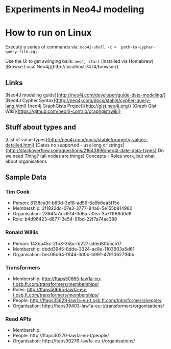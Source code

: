 
# Experiments in Neo4J modeling


# How to run on Linux
Execute a series of commands via:
`neo4j-shell -c <  path-to-cypher-query-file.cql`

Use the UI to get swinging balls:
`neo4j start` (installed via Homebrew)
[Browse Local Neo4j]{http://localhost:7474/browser/}


## Links
[Neo4J modeling guide]{http://neo4j.com/developer/guide-data-modeling/}
[Neo4J Cypher Syntax]{http://neo4j.com/docs/stable/cypher-query-lang.html}
[neo4j GraphGists Project]{http://gist.neo4j.org/}
[Graph Gist Wiki]{https://github.com/neo4j-contrib/graphgist/wiki}


## Stuff about types and
[List of value types]{http://neo4j.com/docs/stable/property-values-detailed.html}
[Dates no supported - use long or strings]{http://stackoverflow.com/questions/21643896/neo4j-date-data-types}
Do we need Thing? (all nodes are things)
Concepts - Roles work, but what about organisations

## Sample Data

### Tim Cook
* Person: 8138ca3f-b80d-3ef8-ad59-6a9b6ea5f15e
* Membership: 3f1822dc-07e3-3777-84a6-5e155b914980
* Organisation: 2384fa7a-d514-3d6a-a0ea-3a711f66d0d8
* Role: b4d96423-d877-3e54-91bd-22f7a74ac388

### Ronald Willis
* Person: 143ba45c-2fb3-35bc-b227-a6ed80b5c517
* Membership: dbdd3945-8dde-3324-ac8e-1103603a5d61
* Organisation: bec06d64-f944-3d0b-b991-47910627f6bb

### Transformers
* Membership: http://ftaps50665-law1a-eu-t.osb.ft.com/transformers/memberships/
* Roles: http://ftaps50665-law1a-eu-t.osb.ft.com/transformers/memberships/
* People: http://ftaps35629-law1a-eu-t.osb.ft.com/transformers/people/
* Organisation: http://ftaps39403-law1a-eu-t/transformers/organisations/

### Read APIs
* Membership:
* People: http://ftaps30270-law1a-eu-t/people/
* Organisation: http://ftaps30276-law1a-eu-t/organisations/
